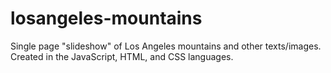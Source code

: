 # losangeles-mountains

Single page "slideshow" of Los Angeles mountains and other texts/images. Created in the JavaScript, HTML, and CSS languages. 
